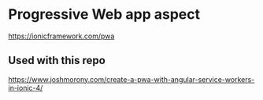 # Progressive Web app aspect
https://ionicframework.com/pwa

## Used with this repo
https://www.joshmorony.com/create-a-pwa-with-angular-service-workers-in-ionic-4/